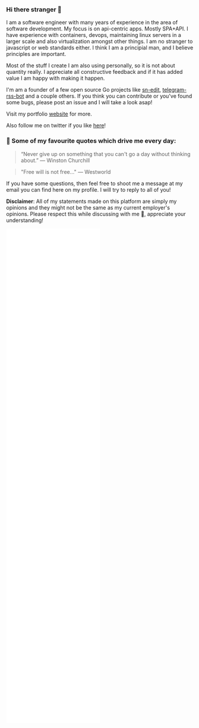 ### Hi there stranger 👋

I am a software engineer with many years of experience in the area of software development. My focus is on api-centric apps. Mostly SPA+API. I have experience with containers, devops, maintaining linux servers in a larger scale and also virtualization amongst other things. I am no stranger to javascript or web standards either. I think I am a principial man, and I believe principles are important.

Most of the stuff I create I am also using personally, so it is not about quantity really. I appreciate all constructive feedback and if it has added value I am happy with making it happen.

I'm am a founder of a few open source Go projects like [sn-edit](https://github.com/sn-edit), [telegram-rss-bot](https://github.com/0x111/telegram-rss-bot) and a couple others. If you think you can contribute or you've found some bugs, please post an issue and I will take a look asap!

Visit my portfolio [website](https://szolar.ly) for more.

Also follow me on twitter if you like [here](https://twitter.com/rszolar)!

### 💬 Some of my favourite quotes which drive me every day:

> “Never give up on something that you can't go a day without thinking about.”
> ― Winston Churchill

> "Free will is not free..."
> ― Westworld


If you have some questions, then feel free to shoot me a message at my email you can find here on my profile. I will try to reply to all of you!

**Disclaimer**: All of my statements made on this platform are simply my opinions and they might not be the same as my current employer's opinions. Please respect this while discussing with me 🙂, appreciate your understanding!

<!--
**0x111/0x111** is a ✨ _special_ ✨ repository because its `README.md` (this file) appears on your GitHub profile.

Here are some ideas to get you started:

- 🔭 I’m currently working on ...
- 🌱 I’m currently learning ...
- 👯 I’m looking to collaborate on ...
- 🤔 I’m looking for help with ...
- 💬 Ask me about ...
- 📫 How to reach me: ...
- 😄 Pronouns: ...
- ⚡ Fun fact: ...
-->
<img width="50%" src="github-metrics.svg">

<!-- ### My contributions -->
<!-- <img src="https://github-readme-stats.vercel.app/api?username=0x111&theme=gotham&show_icons=true&include_all_commits=true&count_private=true" /> -->
<!-- <img src="https://github-readme-stats.vercel.app/api/top-langs/?username=0x111&theme=gotham&layout=compact" /> -->

